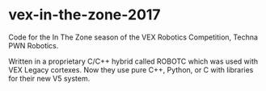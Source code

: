 # vex-in-the-zone-2017
Code for the In The Zone season of the VEX Robotics Competition, Techna PWN Robotics.

Written in a proprietary C/C++ hybrid called ROBOTC which was used with VEX Legacy cortexes. Now they use pure C++, Python, or C with libraries for their new V5 system.
